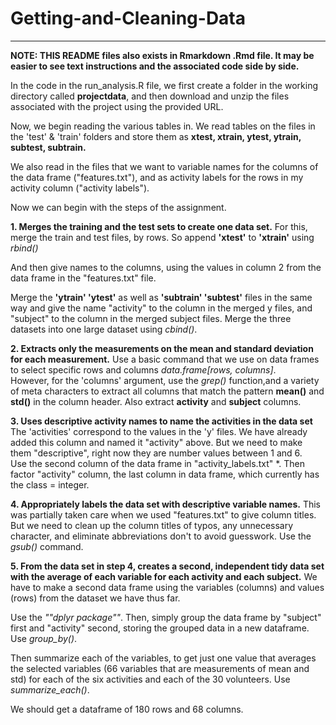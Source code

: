 Getting-and-Cleaning-Data
=========================

---

**NOTE: THIS README files also exists in Rmarkdown .Rmd file.  It may be easier to see 
text instructions and the associated code side by side.**

In the code in the run_analysis.R file, we first create a folder in the working directory 
called **projectdata**, and then download and unzip the files associated with the project 
using the provided URL.


Now, we begin reading the various tables in.  We read tables on the files in the 'test' &
'train' folders and store them as **xtest, xtrain, ytest, ytrain, subtest, subtrain.**

We also read in the files that we want to variable names for the columns of the data frame
("features.txt"), and as activity labels for the rows in my activity column 
("activity labels").

Now we can begin with the steps of the assignment.


**1.  Merges the training and the test sets to create one data set.**
For this, merge the train and test files, by rows.  So append **'xtest'** to **'xtrain'**
using *rbind()* 

And then give names to the columns, using the values in column 2 from the data frame in 
the "features.txt" file.

Merge the **'ytrain' 'ytest'** as well as  **'subtrain' 'subtest'** files in the same way
and give the name "activity" to the column in the merged y files, and "subject" to the 
column in the merged subject files.
Merge the three datasets into one large dataset using *cbind()*.


**2. Extracts only the measurements on the mean and standard deviation for 
each measurement.**
Use a basic command that we use on data frames to select specific rows and columns 
*data.frame[rows, columns]*.  
However, for the 'columns' argument, use the *grep()* function,and a variety of meta 
characters to extract all columns that match the pattern **mean()** and **std()** in the
column header.  Also extract  **activity** and **subject** columns.


**3. Uses descriptive activity names to name the activities in the data set** 
The 'activities' correspond to the values in the 'y' files.  We have already added this 
column and named it "activity" above.  But we need to make them "descriptive", right now 
they are number values between 1 and 6.  
Use the second column of the data frame in "activity_labels.txt" *.  Then factor
"activity" column, the last column in data frame, which currently has the class = integer.


**4. Appropriately labels the data set with descriptive variable names.**
This was partially taken care when we used "features.txt" to give column titles. But we 
need to clean up the column titles of typos, any unnecessary character, 
and eliminate abbreviations don't to avoid guesswork.  Use the *gsub()* command.


**5. From the data set in step 4, creates a second, independent tidy data set with the 
average of each variable for each activity and each subject.**
We have to make a second data frame using the variables (columns) and values (rows) from 
the dataset we have thus far.

Use the *""dplyr package""*. Then, simply group the data frame by "subject" first and 
"activity" second, storing the grouped data in a new dataframe. Use *group_by()*.

Then summarize each of the variables, to get just one value that averages the selected 
variables (66 variables that are measurements of mean and std) for each of the six 
activities and each of the 30 volunteers. Use *summarize_each()*.

We should get a dataframe of 180 rows and 68 columns.

